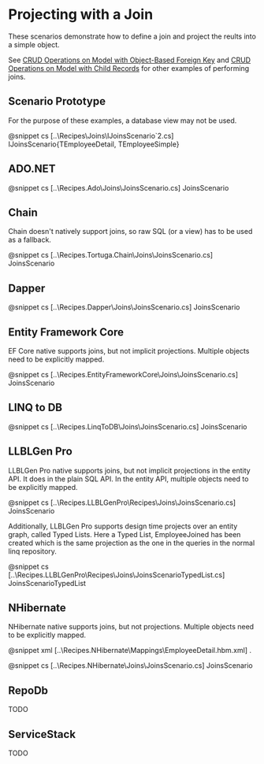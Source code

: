 ﻿# Projecting with a Join

These scenarios demonstrate how to define a join and project the reults into a simple object. 

See [CRUD Operations on Model with Object-Based Foreign Key](ModelWithLookupComplex.htm) and [CRUD Operations on Model with Child Records](ModelWithChildren.htm) for other examples of performing joins.

## Scenario Prototype

For the purpose of these examples, a database view may not be used.

@snippet cs [..\Recipes\Joins\IJoinsScenario`2.cs] IJoinsScenario{TEmployeeDetail, TEmployeeSimple}

## ADO.NET

@snippet cs [..\Recipes.Ado\Joins\JoinsScenario.cs] JoinsScenario

## Chain

Chain doesn't natively support joins, so raw SQL (or a view) has to be used as a fallback. 

@snippet cs [..\Recipes.Tortuga.Chain\Joins\JoinsScenario.cs] JoinsScenario

## Dapper

@snippet cs [..\Recipes.Dapper\Joins\JoinsScenario.cs] JoinsScenario

## Entity Framework Core

EF Core native supports joins, but not implicit projections. Multiple objects need to be explicitly mapped.

@snippet cs [..\Recipes.EntityFrameworkCore\Joins\JoinsScenario.cs] JoinsScenario

## LINQ to DB

@snippet cs [..\Recipes.LinqToDB\Joins\JoinsScenario.cs] JoinsScenario

## LLBLGen Pro 

LLBLGen Pro native supports joins, but not implicit projections in the entity API. It does in the plain SQL API. 
In the entity API, multiple objects need to be explicitly mapped.

@snippet cs [..\Recipes.LLBLGenPro\Recipes\Joins\JoinsScenario.cs] JoinsScenario

Additionally, LLBLGen Pro supports design time projects over an entity graph, called Typed Lists. Here a Typed List, EmployeeJoined
has been created which is the same projection as the one in the queries in the normal linq repository.

@snippet cs [..\Recipes.LLBLGenPro\Recipes\Joins\JoinsScenarioTypedList.cs] JoinsScenarioTypedList

## NHibernate

NHibernate native supports joins, but not projections. Multiple objects need to be explicitly mapped.

@snippet xml [..\Recipes.NHibernate\Mappings\EmployeeDetail.hbm.xml] .

@snippet cs [..\Recipes.NHibernate\Joins\JoinsScenario.cs] JoinsScenario

## RepoDb

TODO

## ServiceStack

TODO
